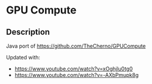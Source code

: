 # GPU Compute

## Description

Java port of https://github.com/TheCherno/GPUCompute

Updated with: 
- https://www.youtube.com/watch?v=xOghjlu0tg0
- https://www.youtube.com/watch?v=-AXbPmupk8g
